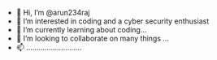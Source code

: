 - 👋 Hi, I’m @arun234raj
- 👀 I’m interested in coding and a cyber security enthusiast 
- 🌱 I’m currently learning about coding...
- 💞️ I’m looking to collaborate on many things ...
- 📫 ........................... 

<!---
arun234raj/arun234raj is a ✨ special ✨ repository because its `README.md` (this file) appears on your GitHub profile.
You can click the Preview link to take a look at your changes.
--->
